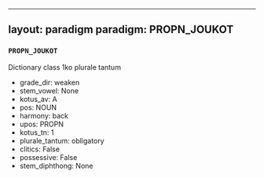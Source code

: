 
---
layout: paradigm
paradigm: PROPN_JOUKOT
---
### ` PROPN_JOUKOT `

Dictionary class 1ko plurale tantum
* grade_dir: weaken
* stem_vowel: None
* kotus_av: A
* pos: NOUN
* harmony: back
* upos: PROPN
* kotus_tn: 1
* plurale_tantum: obligatory
* clitics: False
* possessive: False
* stem_diphthong: None
